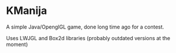 KManija
=======

A simple Java/OpenglGL game, done long time ago for a contest. 

Uses LWJGL and Box2d libraries (probably outdated versions at the moment)
